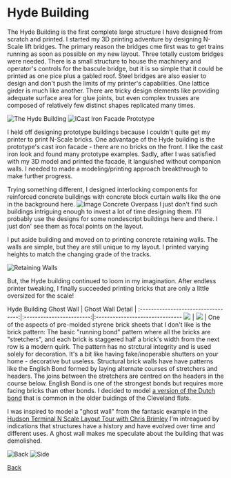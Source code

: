 # Hyde Building

The Hyde Building is the first complete large structure I have designed from scratch and printed. I started my 3D printing adventure by designing N-Scale lift bridges. The primary reason the bridges cme first was to get trains running as soon as possible on my new layout. Three totally custom bridges were needed. There is a small structure to house the machinery and operator's controls for the bascule bridge, but it is so simple that it could be printed as one pice plus a gabled roof. Steel bridges are also easier to design and don't push the limits of my printer's capabilities. One lattice girder is much like another. There are tricky design elements like providing adequate surface area for glue joints, but even complex trusses are composed of relatively few distinct shapes replicated many times.


![The Hyde Building](B.png) ![ICast Iron Facade Prototype](castIronFacadePrototype.jpeg) 

I held off designing prototype buildings because I couldn't quite get my printer to print N-Scale bricks. One advantage of the Hyde building is the prototype's cast iron facade - there are no bricks on the front. I like the cast iron look and found many prototype examples. Sadly, after I was satisfied with my 3D model and printed the facade, it languished without companion walls. I needed to made a modeling/printing approach breakthrough to make further progress.

Trying something different, I designed interlocking components for reinforced concrete buildings with concrete block curtain walls like the one in the background here. ![Image Concrete Overpass](../Scenery/part01/PENNSYLVANIA_overpass.png) I just don't find such buildings intriguing enough to invest a lot of time designing them. I'll probably use the designs for some nondescript buildings here and there. I just don' see them as focal points on the layout.


I put aside building and moved on to printing concrete retaining walls. The walls are simple, but they are still unique to my layout. I printed varying heights to match the changing grade of the tracks. 

![Retaining Walls](PENNSYLVANIA_overpass.png)

But, the Hyde building continued to loom in my imagination. After endless printer tweaking, I finally succeeded printing bricks that are only a little oversized for the scale! 


Hyde Building Ghost Wall         |   Ghost Wall Detail    |
:----------------------------------:|:------------------------:|:-------------------------------
![](A.png)  |  ![](C.png) | One of the aspects of pre-molded styrene brick sheets that I don't like is the brick pattern: The basic "running bond" pattern where all the bricks are "stretchers", and each brick is staggered half a brick's width from the next row is a modern quirk. The pattern has no strctural integrity and is used solely for decoration. It's a bit like having fake/inoperable shutters on your home - decorative but useless. Structural brick walls have have patterns like the English Bond formed by laying alternate courses of stretchers and headers. The joins between the stretchers are centred on the headers in the course below. English Bond is one of the strongest bonds but requires more facing bricks than other bonds. I decided to model [a version of the Dutch bond](https://en.wikipedia.org/wiki/Brickwork#/media/File:Brickwork_in_english_garden_wall_bond_rake.svg) that is common in the older buidings of the Cleveland flats.


I was inspired to model a "ghost wall" from the fantasic example in the [Hudson Terminal N Scale Layout Tour with Chris Brimley](https://youtu.be/8t9uAx1_Gng?t=705) I'm intreagued by indications that structures have a history and have evolved over time and different uses. A ghost wall makes me speculate about the building that was demolished.


![Back](D.png) ![Side](F.png)

[Back](https://nscale4by8.github.io/nscale4x8/)
